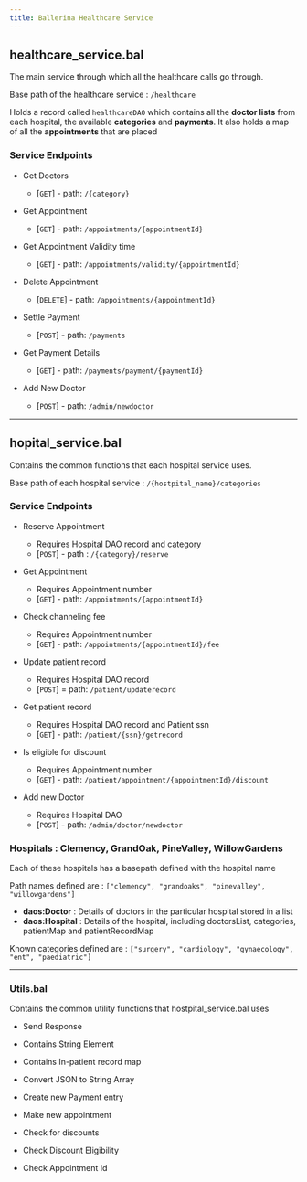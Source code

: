 ```yaml
---
title: Ballerina Healthcare Service
---
```


## __healthcare_service.bal__
The main service through which all the healthcare calls go through.

Base path of the healthcare service : `/healthcare`

Holds a record called `healthcareDAO` which contains all the __doctor lists__ from each hospital, the available 
__categories__ and __payments__. It also holds a map of all the __appointments__ that are placed 

### Service Endpoints
- Get Doctors
    - [`GET`] - path: `/{category}`

- Get Appointment
    - [`GET`] - path: `/appointments/{appointmentId}`

- Get Appointment Validity time
    - [`GET`] - path: `/appointments/validity/{appointmentId}`

- Delete Appointment
    - [`DELETE`] - path: `/appointments/{appointmentId}`

- Settle Payment
    - [`POST`] - path: `/payments`

- Get Payment Details
    - [`GET`] - path: `/payments/payment/{paymentId}`

- Add New Doctor
    - [`POST`] - path: `/admin/newdoctor`

---

## __hopital_service.bal__
Contains the common functions that each hospital service uses. 

Base path of each hospital service : `/{hostpital_name}/categories`

### Service Endpoints

- Reserve Appointment
    - Requires Hospital DAO record and category
    - [`POST`] - path : `/{category}/reserve` 

- Get Appointment
    - Requires Appointment number
    - [`GET`] - path: `/appointments/{appointmentId}`

- Check channeling fee 
    - Requires Appointment number
    - [`GET`] - path: `/appointments/{appointmentId}/fee`

- Update patient record
    - Requires Hospital DAO record
    - [`POST`] = path: `/patient/updaterecord`

- Get patient record
    - Requires Hospital DAO record and Patient ssn
    - [`GET`] - path: `/patient/{ssn}/getrecord`

- Is eligible for discount
    - Requires Appointment number
    - [`GET`] - path: `/patient/appointment/{appointmentId}/discount`

- Add new Doctor
    - Requires Hospital DAO
    - [`POST`] - path: `/admin/doctor/newdoctor`


### Hospitals : Clemency, GrandOak, PineValley, WillowGardens
Each of these hospitals has a basepath defined with the hospital name

Path names defined are : `["clemency", "grandoaks", "pinevalley", "willowgardens"]`

- __daos:Doctor__ : Details of doctors in the particular hospital stored in a list
- __daos:Hospital__ : Details of the hospital, including doctorsList, categories, patientMap and patientRecordMap

Known categories defined are : `["surgery", "cardiology", "gynaecology", "ent", "paediatric"]`

---
### Utils.bal
Contains the common utility functions that hostpital_service.bal uses 

- Send Response

- Contains String Element

- Contains In-patient record map

- Convert JSON to String Array

- Create new Payment entry

- Make new appointment

- Check for discounts

- Check Discount Eligibility

- Check Appointment Id 
  